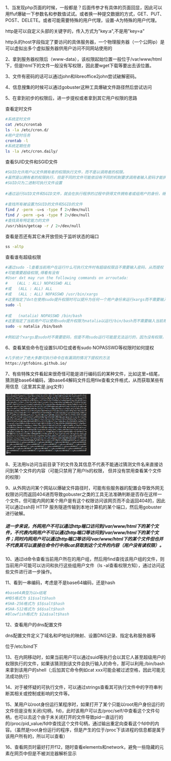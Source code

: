 1、当发现php页面的时候，一般都是？后面传参才有具体的页面回显，因此可以用ffuf爆破一下参数名和参数值试试。或者换一种提交数据的方式，GET、PUT、POST、DELETE。或者可能需要特殊的用户代理，设置-A为特殊的用户代理。

http是可以自定义头部的关键字的，传入方式为"key:a",不是用"key=a"

http头的host字段指定了要访问的具体服务器，一个物理服务器（一个公网ip）是可以虚拟出多个虚拟服务器供用户访问不同网站使用的

2、拿到服务器权限后（www-data），该权限起始位置一般位于/var/www/html下，但是html下的文件一般没有写权限，因此要wget下载等要出去该位置。

3、文件有密码的话可以通过john和libreoffice2john尝试破解密码。

4、信息搜集的时候可以通过gobuster这种工具爆破文件路径然后尝试访问

5、在拿到初步的权限后，进一步提权或者拿到其它用户权限的思路

查看定时文件

```bash
#系统定时文件
cat /etc/crontab
ls -la /etc/cron.d/
#用户定时任务
crontab -l
#系统定期任务
ls -la /etc/cron.daily/
```

查看SUID文件和SGID文件

```bash
#SUID允许用户以文件拥有者的权限执行文件，而不是以调用者的权限。
#虽然是以拥有者的权限执行，但是不同的文件可能依旧有不同的机制要求调用者输入密码才能执行（比如sudo，执行sudo这个文件是以root执行的没要密码，但是用sudo执行它的对象文件时还是得要密码，因为它的对象文件需要执行就是需要root密码）
#SUID只为二进制可执行文件设置

#通过运行SUID文件和SGID文件，就会在执行程序的过程中获得文件拥有者或组用户的身份，继而可以通过他们身份执行一些命令以查看或者执行另外某些文件。

#查找所有被设置为SUID的文件和SGID的文件
find / -perm -u=s -type f 2>/dev/null
find / -perm -g=s -type f 2>/dev/null
#查找具有特定能力的文件
/usr/sbin/getcap -r / 2>/dev/null
```

查看是否还有其它未开放但处于监听状态的端口

```bash
ss -altp
```

查看谁有超级权限

```bash
#通过sudo -l查看当前用户在运行什么可执行文件时有超级权限且不需要输入密码，从而提权
#可能需要超级权限,得看有没有
#User dxt may run the following commands on arroutada:
#    (ALL : ALL) NOPASSWD ALL
#或   (ALL : ALL) ALL
#或   (ALL : ALL) NOPASSWD /usr/bin/xargs
#这里指定了dxt在使用sudo提升权限时可以提升为任何一个用户身份来运行xargs而不需要输入dxt的密码，没有NOPASSWD代表全需要密码
sudo -l

#或   (natalia) NOPASSWD /bin/bash
#这里指定了当前用户可以使用sudo提升权限为natalia以运行/bin/bash而不需要输入当前用户的密码，用-u指定要用sudo提升为哪个用户的权限
sudo -u natalia /bin/bash

#例如这个xargs是sudo时不需要密码，但是不用sudo运行可能是无法运行的，因为没有权限，这里的NOPASSWD是用sudo提升权限运行它且不需要密码，而不是说不用sudo就可以直接运行它
```

6、查看某些命令在设置SUID位或者有sudo NOPASSWD等权限时如何提权

```bash
#几乎统计了绝大多数可执行命令在有漏洞的情况下提权的方法
https://gtfobins.github.io/
```

7、有些特殊文件看起来很奇怪可能是进行编码后的某种文件，比如这里=结尾，猜测是base64编码，涌base64解码文件后用file查看文件格式，从而获取某些有用信息（这里其实是.jpg文件）

<img src="Thought&amp;Ps.assets/image-20240624152319253.png" alt="image-20240624152319253" style="zoom: 33%;" />

8、无法用ls访问当前目录下的文件及其信息不代表不能通过猜测文件名来直接访问到某个文件的内容（可能只禁用了用户ls的权限， 但并没有禁用查看某个文件的权限）

9、从外网访问某个网站以爆破文件路径时，可能有些服务器的配置会导致外网无权限访问而返回404进而导致gobuster之类的工具无法准确判断是否存在这样一个文件。但可能内网的某个用户是有这个权限访问该网页而不会返回404的，因此可以通过ssh将 HTTP 服务隧道传输到本地计算机的某个端口，然后用gobuster进行破解。

##### 进一步来说，外网用户不可以通过http端口访问到/var/www/html下的某个文件，不代表内网用户不可以通过http端口等访问到/var/www/html下的某个文件；同时内网用户可以通过http端口等访问/var/www/html下的某个文件但也并不代表其可以直接在命令行中用cat获取到这个文件的内容（用户没有读权限）。

10、通过id命令查看当前用户所在的用户组，然后用find查找该用户组的文件，则当前用户可能可以访问和执行这些组用户文件（ls -al查看权限方知），通过访问这些文件进行进一步操作。

11、看到一串编码，考虑是不是base64编码，还是hash

```bash
#base64典型为以=结尾
#MD5格式为 $1$salt$hash
#SHA-256格式为 $5$salt$hash
#SHA-512格式为 $6$salt$hash
#Blowfish格式为 $2a$salt$hash
```

12、查看用户的dns配置文件

dns配置文件定义了域名和IP地址的映射、设置DNS记录、指定名称服务器等

位于/etc/bind下

13、在内网移动时，如果当前用户可以通过suid等执行会以其它人甚至超级用户的权限执行的文件，如果该猜测到该文件会执行输入的命令，那可以利用;/bin/bash来拿到该用户的shell（;后加其它命令例如cat xxx可能会被过滤空格，因此可能无法成功执行）

14、对于被怀疑的可执行文件，可以通过strings查看其可执行文件中的字符串判断其相关或控制或影响的文件等。

15、某用户以root身份运行某程序时，如果打开了某个只能以root用户身份运行的文件但是没有关闭(句柄，fd)，此时该用户可以去/proc/self/中查看这个文件句柄，也可以去这个由于未关闭打开的文件导致pid一直运行的的/proc/pid_value/fd中查找这个文件句柄，通过输出重定向查看这个fd中的内容。（虽然是root身份运行的程序，但是产生的位于/proc下该进程的信息都是属于该用户所有的，所以可以查看）

16、查看网页时最好打开f12，随时查看elements和network，避免一些隐藏的元素在网页中但是不被浏览器解析显示